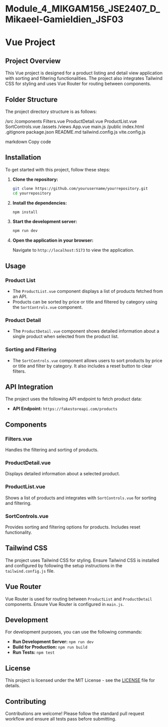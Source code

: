 # Module_4_MIKGAM156_JSE2407_D_Mikaeel-Gamieldien_JSF03
# Vue Project

## Project Overview

This Vue project is designed for a product listing and detail view application with sorting and filtering functionalities. The project also integrates Tailwind CSS for styling and uses Vue Router for routing between components.

## Folder Structure

The project directory structure is as follows:

/src
/components
Filters.vue
ProductDetail.vue
ProductList.vue
SortControls.vue
/assets
/views
App.vue
main.js
/public
index.html
.gitignore
package.json
README.md
tailwind.config.js
vite.config.js

markdown
Copy code

## Installation

To get started with this project, follow these steps:

1. **Clone the repository:**

    ```bash
    git clone https://github.com/yourusername/yourrepository.git
    cd yourrepository
    ```

2. **Install the dependencies:**

    ```bash
    npm install
    ```

3. **Start the development server:**

    ```bash
    npm run dev
    ```

4. **Open the application in your browser:**

    Navigate to `http://localhost:5173` to view the application.

## Usage

### Product List

- The `ProductList.vue` component displays a list of products fetched from an API. 
- Products can be sorted by price or title and filtered by category using the `SortControls.vue` component.

### Product Detail

- The `ProductDetail.vue` component shows detailed information about a single product when selected from the product list.

### Sorting and Filtering

- The `SortControls.vue` component allows users to sort products by price or title and filter by category. It also includes a reset button to clear filters.

## API Integration

The project uses the following API endpoint to fetch product data:

- **API Endpoint:** `https://fakestoreapi.com/products`

## Components

### Filters.vue

Handles the filtering and sorting of products.

### ProductDetail.vue

Displays detailed information about a selected product.

### ProductList.vue

Shows a list of products and integrates with `SortControls.vue` for sorting and filtering.

### SortControls.vue

Provides sorting and filtering options for products. Includes reset functionality.

## Tailwind CSS

The project uses Tailwind CSS for styling. Ensure Tailwind CSS is installed and configured by following the setup instructions in the `tailwind.config.js` file.

## Vue Router

Vue Router is used for routing between `ProductList` and `ProductDetail` components. Ensure Vue Router is configured in `main.js`.

## Development

For development purposes, you can use the following commands:

- **Run Development Server:** `npm run dev`
- **Build for Production:** `npm run build`
- **Run Tests:** `npm test`

## License

This project is licensed under the MIT License - see the [LICENSE](LICENSE) file for details.

## Contributing

Contributions are welcome! Please follow the standard pull request workflow and ensure all tests pass before submitting.
